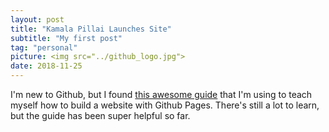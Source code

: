 ```yaml
---
layout: post
title: "Kamala Pillai Launches Site"
subtitle: "My first post"
tag: "personal"
picture: <img src="../github_logo.jpg">
date: 2018-11-25
---
```


I'm new to Github, but I found [this awesome guide](http://jmcglone.com/guides/github-pages/) that I'm using to teach myself how to build a website with Github Pages. There's still a lot to learn, but the guide has been super helpful so far. 
